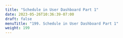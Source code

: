 ```yaml
---
title: "Schedule in User Dashboard Part 1"
date: 2023-05-26T10:36:39-07:00
draft: false
menuTitle: "199. Schedule in User Dashboard Part 1"
weight: 199
---
```


